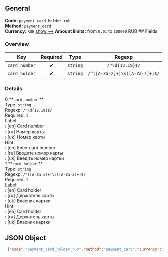 ## General 
**Code:** `payment_card_holder_rub`  
**Method:** `payment_card`  
**Currency:** `RUB` [show -->]() 
**Amount limits:** from `0.01`  to `100000`  RUB ## Fields 
### Overview 
|Key|Required|Type|Regexp| 
|:---:|:---:|:---:|:---:| 
|`card_number` |✔ |`string` |`/^\d{12,19}$/` | 
|`card_holder` |✔ |`string` |`/^([A-Za-z]+)\s([A-Za-z]+)$/` | 
 
### Details 
0 **`card_number` **  
Type: `string`  
Regexp: `/^\d{12,19}$/`  
Required: `1`  
Label:  
: [en] Card number  
: [ru] Номер карты  
: [uk] Номер карти  
Hint:  
: [en] Enter card number  
: [ru] Введите номер карты  
: [uk] Введіть номер картки  
1 **`card_holder` **  
Type: `string`  
Regexp: `/^([A-Za-z]+)\s([A-Za-z]+)$/`  
Required: `1`  
Label:  
: [en] Card holder  
: [ru] Держатель карты  
: [uk] Власник картки  
Hint:  
: [en] Card holder  
: [ru] Держатель карты  
: [uk] Власник картки  
## JSON Object 
```json
 {"code":"payment_card_holder_rub","method":"payment_card","currency":"RUB","fields":[{"key":"card_number","type":"string","label":{"en":"Card number","ru":"\u041d\u043e\u043c\u0435\u0440 \u043a\u0430\u0440\u0442\u044b","uk":"\u041d\u043e\u043c\u0435\u0440 \u043a\u0430\u0440\u0442\u0438"},"hint":{"en":"Enter card number","ru":"\u0412\u0432\u0435\u0434\u0438\u0442\u0435 \u043d\u043e\u043c\u0435\u0440 \u043a\u0430\u0440\u0442\u044b","uk":"\u0412\u0432\u0435\u0434\u0456\u0442\u044c \u043d\u043e\u043c\u0435\u0440 \u043a\u0430\u0440\u0442\u043a\u0438"},"regexp":"\/^\\d{12,19}$\/","required":true,"position":1,"options":{"validators":[{"name":"Luhn"}]}},{"key":"card_holder","type":"string","label":{"en":"Card holder","ru":"\u0414\u0435\u0440\u0436\u0430\u0442\u0435\u043b\u044c \u043a\u0430\u0440\u0442\u044b","uk":"\u0412\u043b\u0430\u0441\u043d\u0438\u043a \u043a\u0430\u0440\u0442\u043a\u0438"},"hint":{"en":"Card holder","ru":"\u0414\u0435\u0440\u0436\u0430\u0442\u0435\u043b\u044c \u043a\u0430\u0440\u0442\u044b","uk":"\u0412\u043b\u0430\u0441\u043d\u0438\u043a \u043a\u0430\u0440\u0442\u043a\u0438"},"regexp":"\/^([A-Za-z]+)\\s([A-Za-z]+)$\/","required":true,"position":2}],"amount_min":0.01,"amount_max":100000}```  
